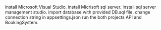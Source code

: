 install Microsoft Visual Studio.
install Micrisoft sql server.
install sql server management studio.
import database with provided DB.sql file.
change connection string in appsettings.json
run the both projects API and BookingSystem.
